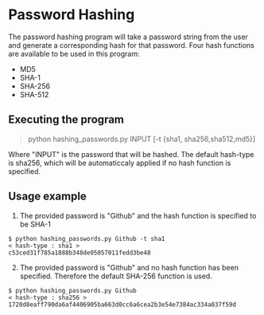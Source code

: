 # Password Hashing
The password hashing program will take a password string from the user and generate a corresponding hash for that password. Four hash functions are available to be used in this program:
* MD5
* SHA-1
* SHA-256
* SHA-512

## Executing the program
> python hashing_passwords.py INPUT [-t {sha1, sha256,sha512,md5}]

Where "INPUT" is the password that will be hashed. The
default hash-type is sha256, which will be automaticcaly applied if no hash function is specified.

## Usage example
1. The provided password is "Github" and the hash function is specified to be SHA-1
```
$ python hashing_passwords.py Github -t sha1
< hash-type : sha1 >
c53ced31f785a1888b348de05057011fedd3be48
```

2. The provided password is "Github" and no hash function has been specified. Therefore the default SHA-256 function is used.
```
$ python hashing_passwords.py Github
< hash-type : sha256 >
1720d8eaff790da6af4406905ba663d0cc6a6cea2b3e54e7384ac334a037f59d
```